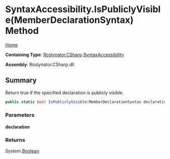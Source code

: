 # SyntaxAccessibility\.IsPubliclyVisible\(MemberDeclarationSyntax\) Method <a name="_Top"></a>

[Home](../../../../README.md)

**Containing Type**: [Roslynator.CSharp](../../README.md#_Top)\.[SyntaxAccessibility](../README.md#_Top)

**Assembly**: Roslynator\.CSharp\.dll

## Summary

Return true if the specified declaration is publicly visible\.

```csharp
public static bool IsPubliclyVisible(MemberDeclarationSyntax declaration)
```

### Parameters

#### declaration

### Returns

System\.[Boolean](https://docs.microsoft.com/en-us/dotnet/api/system.boolean)

